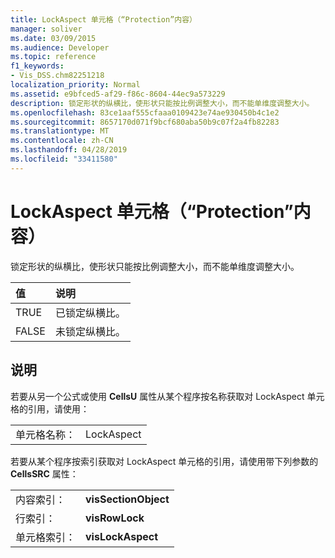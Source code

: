 ```yaml
---
title: LockAspect 单元格（“Protection”内容）
manager: soliver
ms.date: 03/09/2015
ms.audience: Developer
ms.topic: reference
f1_keywords:
- Vis_DSS.chm82251218
localization_priority: Normal
ms.assetid: e9bfced5-af29-f86c-8604-44ec9a573229
description: 锁定形状的纵横比，使形状只能按比例调整大小，而不能单维度调整大小。
ms.openlocfilehash: 83ce1aaf555cfaaa0109423e74ae930450b4c1e2
ms.sourcegitcommit: 8657170d071f9bcf680aba50b9c07f2a4fb82283
ms.translationtype: MT
ms.contentlocale: zh-CN
ms.lasthandoff: 04/28/2019
ms.locfileid: "33411580"
---
```

# <a name="lockaspect-cell-protection-section"></a>LockAspect 单元格（“Protection”内容）

锁定形状的纵横比，使形状只能按比例调整大小，而不能单维度调整大小。
  
|**值**|**说明**|
|:-----|:-----|
| TRUE  <br/> | 已锁定纵横比。  <br/> |
| FALSE  <br/> | 未锁定纵横比。  <br/> |
   
## <a name="remarks"></a>说明

若要从另一个公式或使用 **CellsU** 属性从某个程序按名称获取对 LockAspect 单元格的引用，请使用： 
  
|||
|:-----|:-----|
| 单元格名称：  <br/> | LockAspect  <br/> |
   
若要从某个程序按索引获取对 LockAspect 单元格的引用，请使用带下列参数的 **CellsSRC** 属性： 
  
|||
|:-----|:-----|
| 内容索引：  <br/> |**visSectionObject** <br/> |
| 行索引：  <br/> |**visRowLock** <br/> |
| 单元格索引：  <br/> |**visLockAspect** <br/> |
   

